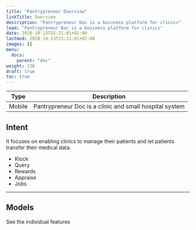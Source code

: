 ```yaml
---
title: "Pantrypreneur Overview"
linkTitle: Overview
description: "Pantrypreneur Doc is a business platform for clinics"
lead: "Pantrypreneur Doc is a business platform for clinics"
date: 2020-10-13T15:21:01+02:00
lastmod: 2020-10-13T15:21:01+02:00
images: []
menu:
  docs:
    parent: "doc"
weight: 130
draft: true
toc: true
---
```



Type | Description 
--- | ---
Mobile  | Pantrypreneur Doc is a clinic and small hospital system


## Intent

It focuses on enabling clinics to manage their patients and let patients transfer their medical data. 

- Klock
- Query 
- Rewards
- Appraise
- Jobs
<!-- - Sched -->


---

## Models

See the individual features

<!-- ## Changelog

- 2022-08: Abandoned Pantry Health Mobile in favor of bloating Pantry Hub Mobile  -->



<!-- ## Tested Browsers:

Desktop | Android 
--- | ---
Chrome | Chrome
Firefox | Firefox
Vivaldi | Samsung Internet 
Opera |
Brave | 

 -->